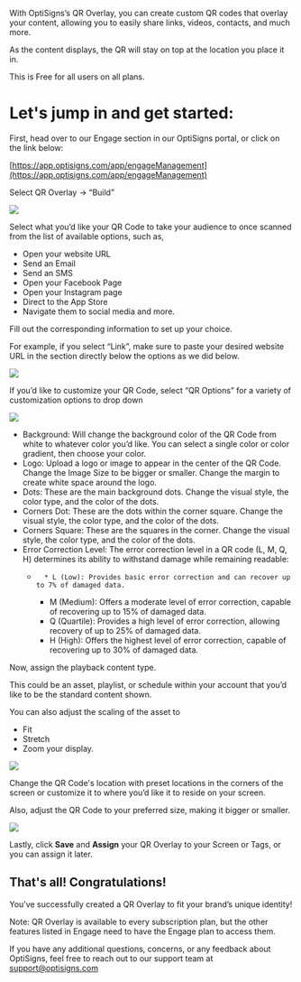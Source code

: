 With OptiSigns’s QR Overlay, you can create custom QR codes that overlay your content, allowing you to easily share links, videos, contacts, and much more.

As the content displays, the QR will stay on top at the location you place it in.

This is Free for all users on all plans.

# **Let's jump in and get started:**

First, head over to our Engage section in our OptiSigns portal, or click on the link below:

[https://app.optisigns.com/app/engageManagement](https://app.optisigns.com/app/engageManagement)

Select QR Overlay → “Build” 

![](https://support.optisigns.com/hc/article_attachments/28149616742291)

Select what you’d like your QR Code to take your audience to once scanned from the list of available options, such as,

  * Open your website URL
  * Send an Email
  * Send an SMS
  * Open your Facebook Page
  * Open your Instagram page
  * Direct to the App Store
  * Navigate them to social media and more. 

Fill out the corresponding information to set up your choice.

For example, if you select “Link”, make sure to paste your desired website URL in the section directly below the options as we did below.

![](https://support.optisigns.com/hc/article_attachments/28149616764307)

If you’d like to customize your QR Code, select “QR Options” for a variety of customization options to drop down

![](https://support.optisigns.com/hc/article_attachments/28150914403219)

  * Background: Will change the background color of the QR Code from white to whatever color you’d like. You can select a single color or color gradient, then choose your color.
  * Logo: Upload a logo or image to appear in the center of the QR Code. Change the Image Size to be bigger or smaller. Change the margin to create white space around the logo.
  * Dots: These are the main background dots. Change the visual style, the color type, and the color of the dots.
  * Corners Dot: These are the dots within the corner square. Change the visual style, the color type, and the color of the dots.
  * Corners Square: These are the squares in the corner. Change the visual style, the color type, and the color of the dots.
  * Error Correction Level: The error correction level in a QR code (L, M, Q, H) determines its ability to withstand damage while remaining readable: 
    *       * L (Low): Provides basic error correction and can recover up to 7% of damaged data.
      * M (Medium): Offers a moderate level of error correction, capable of recovering up to 15% of damaged data.
      * Q (Quartile): Provides a high level of error correction, allowing recovery of up to 25% of damaged data.
      * H (High): Offers the highest level of error correction, capable of recovering up to 30% of damaged data.

Now, assign the playback content type.

This could be an asset, playlist, or schedule within your account that you’d like to be the standard content shown.

You can also adjust the scaling of the asset to

  * Fit
  * Stretch
  * Zoom your display.

![](https://support.optisigns.com/hc/article_attachments/28149616806931)

Change the QR Code's location with preset locations in the corners of the screen or customize it to where you’d like it to reside on your screen. 

Also, adjust the QR Code to your preferred size, making it bigger or smaller.

![](https://support.optisigns.com/hc/article_attachments/28149646868883)

Lastly, click **Save** and **Assign** your QR Overlay to your Screen or Tags, or you can assign it later. 

## **That's all! Congratulations!**

You’ve successfully created a QR Overlay to fit your brand’s unique identity!

Note: QR Overlay is available to every subscription plan, but the other features listed in Engage need to have the Engage plan to access them.

If you have any additional questions, concerns, or any feedback about OptiSigns, feel free to reach out to our support team at support@optisigns.com